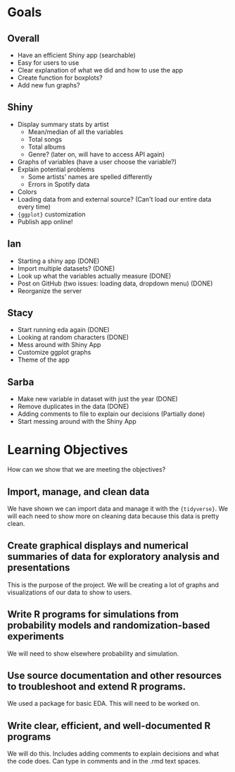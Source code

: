 # Goals

## Overall
* Have an efficient Shiny app (searchable)
* Easy for users to use
* Clear explanation of what we did and how to use the app
* Create function for boxplots?
* Add new fun graphs?

## Shiny
* Display summary stats by artist
  * Mean/median of all the variables
  * Total songs
  * Total albums
  * Genre? (later on, will have to access API again)
* Graphs of variables (have a user choose the variable?)
* Explain potential problems
  * Some artists' names are spelled differently
  * Errors in Spotify data
* Colors
* Loading data from and external source? (Can't load our entire data every time)
* `{ggplot}` customization
* Publish app online!

## Ian
* Starting a shiny app (DONE)
* Import multiple datasets? (DONE)
* Look up what the variables actually measure (DONE)
* Post on GitHub (two issues: loading data, dropdown menu) (DONE)
* Reorganize the server

## Stacy
* Start running eda again (DONE)
* Looking at random characters (DONE)
* Mess around with Shiny App
* Customize ggplot graphs
* Theme of the app

## Sarba
* Make new variable in dataset with just the year (DONE)
* Remove duplicates in the data (DONE)
* Adding comments to file to explain our decisions (Partially done)
* Start messing around with the Shiny App


# Learning Objectives

How can we show that we are meeting the objectives?

## Import, manage, and clean data

We have shown we can import data and manage it with the `{tidyverse}`. We will each need to show more on cleaning data because this data is pretty clean.

## Create graphical displays and numerical summaries of data for exploratory analysis and presentations

This is the purpose of the project. We will be creating a lot of graphs and visualizations of our data to show to users.

## Write R programs for simulations from probability models and randomization-based experiments

We will need to show elsewhere probability and simulation.

## Use source documentation and other resources to troubleshoot and extend R programs.

We used a package for basic EDA. This will need to be worked on.

## Write clear, efficient, and well-documented R programs

We will do this. Includes adding comments to explain decisions and what the code does. Can type in comments and in the .rmd text spaces. 